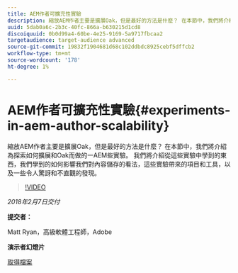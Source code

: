```yaml
---
title: AEM作者可擴充性實驗
description: 縮放AEM作者主要是擴展Oak，但是最好的方法是什麼？ 在本節中，我們將介紹為探索如何擴展和Oak而做的一AEM些實驗。 我們將介紹從這些實驗中學到的東西，我們學到的如何影響我們對內容儲存的看法，這些實驗帶來的項目和工具，以及一些令人驚訝和不直觀的發現。
uuid: 5dab0a6c-2b3c-40fc-866a-b630215d1cd8
discoiquuid: 0b0d99a4-60be-4e25-9169-5a9717fbcaa2
targetaudience: target-audience advanced
source-git-commit: 19832f1904681d68c102ddbdc8925cebf5dffcb2
workflow-type: tm+mt
source-wordcount: '178'
ht-degree: 1%

---
```



# AEM作者可擴充性實驗{#experiments-in-aem-author-scalability}

縮放AEM作者主要是擴展Oak，但是最好的方法是什麼？ 在本節中，我們將介紹為探索如何擴展和Oak而做的一AEM些實驗。 我們將介紹從這些實驗中學到的東西，我們學到的如何影響我們對內容儲存的看法，這些實驗帶來的項目和工具，以及一些令人驚訝和不直觀的發現。

>[!VIDEO](https://video.tv.adobe.com/v/21522/?quality=9)

*2018年2月7日交付*

**提交者：**

Matt Ryan，高級軟體工程師，Adobe

**演示者幻燈片**

[取得檔案](assets/experiments+in+aem+author+scalability+2+7+18.pdf)
<!--
[Get back to the Overview](https://helpx.adobe.com/experience-manager/kt/eseminars/gems/aem-index.html)
-->
